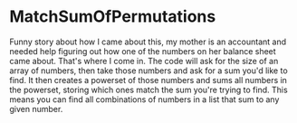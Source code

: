 # MatchSumOfPermutations

Funny story about how I came about this, my mother is an accountant and needed help figuring out how one of the numbers on her balance sheet came about. That's where I come in. 
The code will ask for the size of an array of numbers, then take those numbers and ask for a sum you'd like to find. It then creates a powerset of those numbers and sums all numbers in the powerset, storing which ones match the sum you're trying to find. This means you can find all combinations of numbers in a list that sum to any given number.
